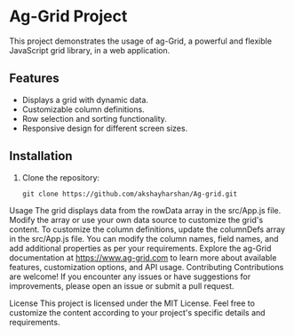 # Ag-Grid Project

This project demonstrates the usage of ag-Grid, a powerful and flexible JavaScript grid library, in a web application.

## Features

- Displays a grid with dynamic data.
- Customizable column definitions.
- Row selection and sorting functionality.
- Responsive design for different screen sizes.

## Installation

1. Clone the repository:

   ```shell
   git clone https://github.com/akshayharshan/Ag-grid.git

Usage
The grid displays data from the rowData array in the src/App.js file. Modify the array or use your own data source to customize the grid's content.
To customize the column definitions, update the columnDefs array in the src/App.js file. You can modify the column names, field names, and add additional properties as per your requirements.
Explore the ag-Grid documentation at https://www.ag-grid.com to learn more about available features, customization options, and API usage.
Contributing
Contributions are welcome! If you encounter any issues or have suggestions for improvements, please open an issue or submit a pull request.

License
This project is licensed under the MIT License.
Feel free to customize the content according to your project's specific details and requirements.
